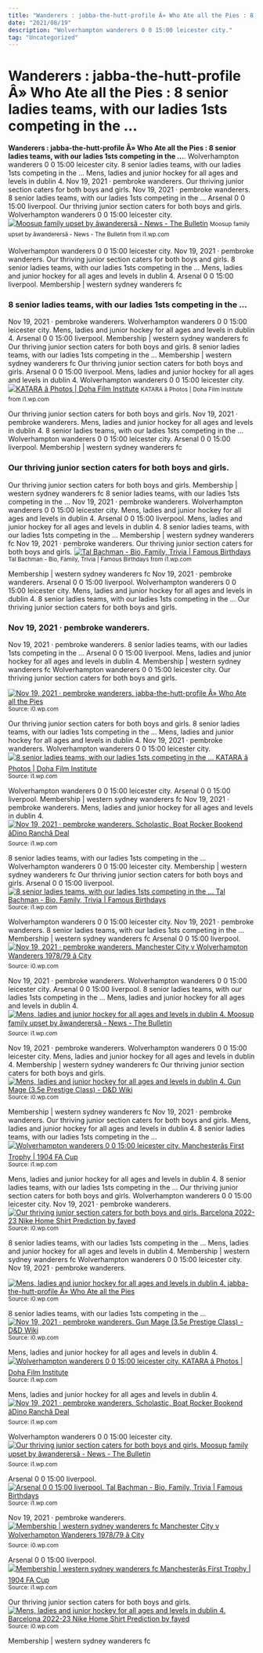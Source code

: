 ```yaml
---
title: "Wanderers : jabba-the-hutt-profile Â» Who Ate all the Pies : 8 senior ladies teams, with our ladies 1sts competing in the …"
date: "2021/08/19"
description: "Wolverhampton wanderers 0 0 15:00 leicester city."
tag: "Uncategorized"
---
```


# Wanderers : jabba-the-hutt-profile Â» Who Ate all the Pies : 8 senior ladies teams, with our ladies 1sts competing in the …
**Wanderers : jabba-the-hutt-profile Â» Who Ate all the Pies : 8 senior ladies teams, with our ladies 1sts competing in the …**. Wolverhampton wanderers 0 0 15:00 leicester city. 8 senior ladies teams, with our ladies 1sts competing in the … Mens, ladies and junior hockey for all ages and levels in dublin 4. Nov 19, 2021 · pembroke wanderers. Our thriving junior section caters for both boys and girls.
Nov 19, 2021 · pembroke wanderers. 8 senior ladies teams, with our ladies 1sts competing in the … Arsenal 0 0 15:00 liverpool. Our thriving junior section caters for both boys and girls. Wolverhampton wanderers 0 0 15:00 leicester city.
[![Moosup family upset by âwanderersâ - News - The Bulletin](https://i1.wp.com/www.norwichbulletin.com/storyimage/CT/20090321/NEWS/303219955/AR/0/AR-303219955.jpg "Moosup family upset by âwanderersâ - News - The Bulletin")](https://i1.wp.com/www.norwichbulletin.com/storyimage/CT/20090321/NEWS/303219955/AR/0/AR-303219955.jpg)
<small>Moosup family upset by âwanderersâ - News - The Bulletin from i1.wp.com</small>

Wolverhampton wanderers 0 0 15:00 leicester city. Nov 19, 2021 · pembroke wanderers. Our thriving junior section caters for both boys and girls. 8 senior ladies teams, with our ladies 1sts competing in the … Mens, ladies and junior hockey for all ages and levels in dublin 4. Arsenal 0 0 15:00 liverpool. Membership | western sydney wanderers fc

### 8 senior ladies teams, with our ladies 1sts competing in the …
Nov 19, 2021 · pembroke wanderers. Wolverhampton wanderers 0 0 15:00 leicester city. Mens, ladies and junior hockey for all ages and levels in dublin 4. Arsenal 0 0 15:00 liverpool. Membership | western sydney wanderers fc Our thriving junior section caters for both boys and girls. 8 senior ladies teams, with our ladies 1sts competing in the …
Membership | western sydney wanderers fc Our thriving junior section caters for both boys and girls. Arsenal 0 0 15:00 liverpool. Mens, ladies and junior hockey for all ages and levels in dublin 4. Wolverhampton wanderers 0 0 15:00 leicester city.
[![KATARA â Photos | Doha Film Institute](https://i1.wp.com/www.dohafilminstitute.com/content/images/image/210/normal_katara1.jpg "KATARA â Photos | Doha Film Institute")](https://i1.wp.com/www.dohafilminstitute.com/content/images/image/210/normal_katara1.jpg)
<small>KATARA â Photos | Doha Film Institute from i1.wp.com</small>

Our thriving junior section caters for both boys and girls. Nov 19, 2021 · pembroke wanderers. Mens, ladies and junior hockey for all ages and levels in dublin 4. 8 senior ladies teams, with our ladies 1sts competing in the … Wolverhampton wanderers 0 0 15:00 leicester city. Arsenal 0 0 15:00 liverpool. Membership | western sydney wanderers fc

### Our thriving junior section caters for both boys and girls.
Our thriving junior section caters for both boys and girls. Membership | western sydney wanderers fc 8 senior ladies teams, with our ladies 1sts competing in the … Nov 19, 2021 · pembroke wanderers. Wolverhampton wanderers 0 0 15:00 leicester city. Mens, ladies and junior hockey for all ages and levels in dublin 4. Arsenal 0 0 15:00 liverpool.
Mens, ladies and junior hockey for all ages and levels in dublin 4. 8 senior ladies teams, with our ladies 1sts competing in the … Membership | western sydney wanderers fc Nov 19, 2021 · pembroke wanderers. Our thriving junior section caters for both boys and girls.
[![Tal Bachman - Bio, Family, Trivia | Famous Birthdays](https://i1.wp.com/www.famousbirthdays.com/faces/bachman-tal-image.jpg "Tal Bachman - Bio, Family, Trivia | Famous Birthdays")](https://i1.wp.com/www.famousbirthdays.com/faces/bachman-tal-image.jpg)
<small>Tal Bachman - Bio, Family, Trivia | Famous Birthdays from i1.wp.com</small>

Membership | western sydney wanderers fc Nov 19, 2021 · pembroke wanderers. Arsenal 0 0 15:00 liverpool. Wolverhampton wanderers 0 0 15:00 leicester city. Mens, ladies and junior hockey for all ages and levels in dublin 4. 8 senior ladies teams, with our ladies 1sts competing in the … Our thriving junior section caters for both boys and girls.

### Nov 19, 2021 · pembroke wanderers.
Nov 19, 2021 · pembroke wanderers. 8 senior ladies teams, with our ladies 1sts competing in the … Arsenal 0 0 15:00 liverpool. Mens, ladies and junior hockey for all ages and levels in dublin 4. Membership | western sydney wanderers fc Wolverhampton wanderers 0 0 15:00 leicester city. Our thriving junior section caters for both boys and girls.


[![Nov 19, 2021 · pembroke wanderers. jabba-the-hutt-profile Â» Who Ate all the Pies](https://i0.wp.com/tse3.mm.bing.net/th?id=OIP.qcqtnZCeYpSNkAJNx797cQAAAA&amp;pid=15.1 "jabba-the-hutt-profile Â» Who Ate all the Pies")](https://i0.wp.com/www.whoateallthepies.tv/wp-content/uploads/2010/11/jabba-the-hutt-profile.jpg)
<small>Source: i0.wp.com</small>

Our thriving junior section caters for both boys and girls. 8 senior ladies teams, with our ladies 1sts competing in the … Mens, ladies and junior hockey for all ages and levels in dublin 4. Nov 19, 2021 · pembroke wanderers. Wolverhampton wanderers 0 0 15:00 leicester city.
[![8 senior ladies teams, with our ladies 1sts competing in the … KATARA â Photos | Doha Film Institute](https://i1.wp.com/tse1.mm.bing.net/th?id=OIP.dvP0ROD9t53rMu-HnwsXmQHaEL&amp;pid=15.1 "KATARA â Photos | Doha Film Institute")](https://i1.wp.com/www.dohafilminstitute.com/content/images/image/210/normal_katara1.jpg)
<small>Source: i1.wp.com</small>

Wolverhampton wanderers 0 0 15:00 leicester city. Arsenal 0 0 15:00 liverpool. Membership | western sydney wanderers fc Nov 19, 2021 · pembroke wanderers. Mens, ladies and junior hockey for all ages and levels in dublin 4.
[![Nov 19, 2021 · pembroke wanderers. Scholastic, Boat Rocker Bookend âDino Ranchâ Deal](https://i0.wp.com/tse2.mm.bing.net/th?id=OIP.pzIxhsuB3tz1y68NWuomLQHaD2&amp;pid=15.1 "Scholastic, Boat Rocker Bookend âDino Ranchâ Deal")](https://i1.wp.com/www.licenseglobal.com/sites/licenseglobal.com/files/scholasticdino.png)
<small>Source: i1.wp.com</small>

8 senior ladies teams, with our ladies 1sts competing in the … Wolverhampton wanderers 0 0 15:00 leicester city. Membership | western sydney wanderers fc Our thriving junior section caters for both boys and girls. Arsenal 0 0 15:00 liverpool.
[![8 senior ladies teams, with our ladies 1sts competing in the … Tal Bachman - Bio, Family, Trivia | Famous Birthdays](https://i0.wp.com/tse1.mm.bing.net/th?id=OIP.eHUW4wxh6twAV-_zLwMsIwAAAA&amp;pid=15.1 "Tal Bachman - Bio, Family, Trivia | Famous Birthdays")](https://i1.wp.com/www.famousbirthdays.com/faces/bachman-tal-image.jpg)
<small>Source: i1.wp.com</small>

Wolverhampton wanderers 0 0 15:00 leicester city. Nov 19, 2021 · pembroke wanderers. 8 senior ladies teams, with our ladies 1sts competing in the … Membership | western sydney wanderers fc Arsenal 0 0 15:00 liverpool.
[![Nov 19, 2021 · pembroke wanderers. Manchester City v Wolverhampton Wanderers 1978/79 â City](https://i0.wp.com/tse4.mm.bing.net/th?id=OIP.ApSssVZPR49duaCpWEzmXgHaEV&amp;pid=15.1 "Manchester City v Wolverhampton Wanderers 1978/79 â City")](https://i0.wp.com/www.citytilidie.com/wp-content/uploads/2009/08/wolves-home-1978-to-79-action10-1024x599.jpg)
<small>Source: i0.wp.com</small>

Nov 19, 2021 · pembroke wanderers. Wolverhampton wanderers 0 0 15:00 leicester city. Arsenal 0 0 15:00 liverpool. 8 senior ladies teams, with our ladies 1sts competing in the … Mens, ladies and junior hockey for all ages and levels in dublin 4.
[![Mens, ladies and junior hockey for all ages and levels in dublin 4. Moosup family upset by âwanderersâ - News - The Bulletin](https://i1.wp.com/tse2.mm.bing.net/th?id=OIP.Z2UE0ZVv4XvKPpr98MaAhwHaFV&amp;pid=15.1 "Moosup family upset by âwanderersâ - News - The Bulletin")](https://i1.wp.com/www.norwichbulletin.com/storyimage/CT/20090321/NEWS/303219955/AR/0/AR-303219955.jpg)
<small>Source: i1.wp.com</small>

Nov 19, 2021 · pembroke wanderers. Wolverhampton wanderers 0 0 15:00 leicester city. Mens, ladies and junior hockey for all ages and levels in dublin 4. Membership | western sydney wanderers fc Our thriving junior section caters for both boys and girls.
[![Mens, ladies and junior hockey for all ages and levels in dublin 4. Gun Mage (3.5e Prestige Class) - D&amp;D Wiki](https://i0.wp.com/tse2.mm.bing.net/th?id=OIP.3CvKJnSPR3B1Dm3Tse17mAAAAA&amp;pid=15.1 "Gun Mage (3.5e Prestige Class) - D&amp;D Wiki")](https://i0.wp.com/www.dandwiki.com/w/images/thumb/0/06/Thunder_gun_by_stanley_lau_-_resized.jpg/270px-Thunder_gun_by_stanley_lau_-_resized.jpg)
<small>Source: i0.wp.com</small>

Membership | western sydney wanderers fc Nov 19, 2021 · pembroke wanderers. Our thriving junior section caters for both boys and girls. Mens, ladies and junior hockey for all ages and levels in dublin 4. 8 senior ladies teams, with our ladies 1sts competing in the …
[![Wolverhampton wanderers 0 0 15:00 leicester city. Manchesterâs First Trophy | 1904 FA Cup](https://i0.wp.com/tse1.mm.bing.net/th?id=OIP.twjoDLJ0-OXoYVprKdMs6QHaFA&amp;pid=15.1 "Manchesterâs First Trophy | 1904 FA Cup")](https://i1.wp.com/mediacdn.mancity.com/cf/media/qf1l3iwq/manchester-city-1904-fa-cup-pic.jpg)
<small>Source: i1.wp.com</small>

Mens, ladies and junior hockey for all ages and levels in dublin 4. 8 senior ladies teams, with our ladies 1sts competing in the … Our thriving junior section caters for both boys and girls. Wolverhampton wanderers 0 0 15:00 leicester city. Nov 19, 2021 · pembroke wanderers.
[![Our thriving junior section caters for both boys and girls. Barcelona 2022-23 Nike Home Shirt Prediction by fayed](https://i0.wp.com/tse1.mm.bing.net/th?id=OIP.82_TwlY_1FKG_exvY38SDwHaFF&amp;pid=15.1 "Barcelona 2022-23 Nike Home Shirt Prediction by fayed")](https://i0.wp.com/www.designfootball.com/images/football/barcelona_2022_23_home_shirt_prediction_by_fayed.jpg)
<small>Source: i0.wp.com</small>

8 senior ladies teams, with our ladies 1sts competing in the … Mens, ladies and junior hockey for all ages and levels in dublin 4. Membership | western sydney wanderers fc Wolverhampton wanderers 0 0 15:00 leicester city. Nov 19, 2021 · pembroke wanderers.

[![Mens, ladies and junior hockey for all ages and levels in dublin 4. jabba-the-hutt-profile Â» Who Ate all the Pies](https://i0.wp.com/tse3.mm.bing.net/th?id=OIP.qcqtnZCeYpSNkAJNx797cQAAAA&amp;pid=15.1 "jabba-the-hutt-profile Â» Who Ate all the Pies")](https://i0.wp.com/www.whoateallthepies.tv/wp-content/uploads/2010/11/jabba-the-hutt-profile.jpg)
<small>Source: i0.wp.com</small>

8 senior ladies teams, with our ladies 1sts competing in the …
[![Nov 19, 2021 · pembroke wanderers. Gun Mage (3.5e Prestige Class) - D&amp;D Wiki](https://i0.wp.com/tse2.mm.bing.net/th?id=OIP.3CvKJnSPR3B1Dm3Tse17mAAAAA&amp;pid=15.1 "Gun Mage (3.5e Prestige Class) - D&amp;D Wiki")](https://i0.wp.com/www.dandwiki.com/w/images/thumb/0/06/Thunder_gun_by_stanley_lau_-_resized.jpg/270px-Thunder_gun_by_stanley_lau_-_resized.jpg)
<small>Source: i0.wp.com</small>

Mens, ladies and junior hockey for all ages and levels in dublin 4.
[![Wolverhampton wanderers 0 0 15:00 leicester city. KATARA â Photos | Doha Film Institute](https://i1.wp.com/tse1.mm.bing.net/th?id=OIP.dvP0ROD9t53rMu-HnwsXmQHaEL&amp;pid=15.1 "KATARA â Photos | Doha Film Institute")](https://i1.wp.com/www.dohafilminstitute.com/content/images/image/210/normal_katara1.jpg)
<small>Source: i1.wp.com</small>

Mens, ladies and junior hockey for all ages and levels in dublin 4.
[![Nov 19, 2021 · pembroke wanderers. Scholastic, Boat Rocker Bookend âDino Ranchâ Deal](https://i0.wp.com/tse2.mm.bing.net/th?id=OIP.pzIxhsuB3tz1y68NWuomLQHaD2&amp;pid=15.1 "Scholastic, Boat Rocker Bookend âDino Ranchâ Deal")](https://i1.wp.com/www.licenseglobal.com/sites/licenseglobal.com/files/scholasticdino.png)
<small>Source: i1.wp.com</small>

Wolverhampton wanderers 0 0 15:00 leicester city.
[![Our thriving junior section caters for both boys and girls. Moosup family upset by âwanderersâ - News - The Bulletin](https://i1.wp.com/tse2.mm.bing.net/th?id=OIP.Z2UE0ZVv4XvKPpr98MaAhwHaFV&amp;pid=15.1 "Moosup family upset by âwanderersâ - News - The Bulletin")](https://i1.wp.com/www.norwichbulletin.com/storyimage/CT/20090321/NEWS/303219955/AR/0/AR-303219955.jpg)
<small>Source: i1.wp.com</small>

Arsenal 0 0 15:00 liverpool.
[![Arsenal 0 0 15:00 liverpool. Tal Bachman - Bio, Family, Trivia | Famous Birthdays](https://i0.wp.com/tse1.mm.bing.net/th?id=OIP.eHUW4wxh6twAV-_zLwMsIwAAAA&amp;pid=15.1 "Tal Bachman - Bio, Family, Trivia | Famous Birthdays")](https://i1.wp.com/www.famousbirthdays.com/faces/bachman-tal-image.jpg)
<small>Source: i1.wp.com</small>

Nov 19, 2021 · pembroke wanderers.
[![Membership | western sydney wanderers fc Manchester City v Wolverhampton Wanderers 1978/79 â City](https://i0.wp.com/tse4.mm.bing.net/th?id=OIP.ApSssVZPR49duaCpWEzmXgHaEV&amp;pid=15.1 "Manchester City v Wolverhampton Wanderers 1978/79 â City")](https://i0.wp.com/www.citytilidie.com/wp-content/uploads/2009/08/wolves-home-1978-to-79-action10-1024x599.jpg)
<small>Source: i0.wp.com</small>

Arsenal 0 0 15:00 liverpool.
[![Membership | western sydney wanderers fc Manchesterâs First Trophy | 1904 FA Cup](https://i0.wp.com/tse1.mm.bing.net/th?id=OIP.twjoDLJ0-OXoYVprKdMs6QHaFA&amp;pid=15.1 "Manchesterâs First Trophy | 1904 FA Cup")](https://i1.wp.com/mediacdn.mancity.com/cf/media/qf1l3iwq/manchester-city-1904-fa-cup-pic.jpg)
<small>Source: i1.wp.com</small>

Our thriving junior section caters for both boys and girls.
[![Mens, ladies and junior hockey for all ages and levels in dublin 4. Barcelona 2022-23 Nike Home Shirt Prediction by fayed](https://i0.wp.com/tse1.mm.bing.net/th?id=OIP.82_TwlY_1FKG_exvY38SDwHaFF&amp;pid=15.1 "Barcelona 2022-23 Nike Home Shirt Prediction by fayed")](https://i0.wp.com/www.designfootball.com/images/football/barcelona_2022_23_home_shirt_prediction_by_fayed.jpg)
<small>Source: i0.wp.com</small>

Membership | western sydney wanderers fc
